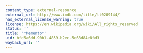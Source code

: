 ```yaml
---
content_type: external-resource
external_url: http://www.imdb.com/title/tt0209144/
has_external_license_warning: true
license: https://en.wikipedia.org/wiki/All_rights_reserved
status: ''
title: '*Memento*'
uid: bfc5a6dd-90b1-4859-b2ec-5e68d84e8fd3
wayback_url: ''
---
```

